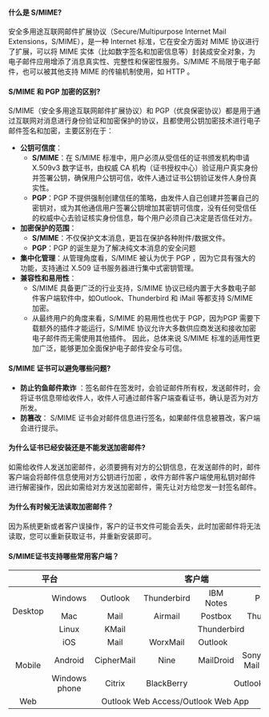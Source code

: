 
#### 什么是 S/MIME?
安全多用途互联网邮件扩展协议（Secure/Multipurpose Internet Mail Extensions，S/MIME），是一种 Internet 标准，它在安全方面对 MIME 协议进行了扩展，可以将 MIME 实体（比如数字签名和加密信息等）封装成安全对象，为电子邮件应用增添了消息真实性、完整性和保密性服务。S/MIME 不局限于电子邮件，也可以被其他支持  MIME 的传输机制使用，如 HTTP 。

#### S/MIME 和 PGP 加密的区别?
  S/MIME（安全多用途互联网邮件扩展协议）和 PGP（优良保密协议）都是用于通过互联网对消息进行身份验证和加密保护的协议，且都使用公钥加密技术进行电子邮件签名和加密，主要区别在于：
- **公钥可信度**：
	- **S/MIME**：在 S/MIME 标准中，用户必须从受信任的证书颁发机构申请 X.509v3 数字证书，由权威 CA 机构（证书授权中心）验证用户真实身份并签署公钥，确保用户公钥可信，收件人通过证书公钥验证发件人身份真实性。
	- **PGP**：PGP 不提供强制创建信任的策略，由发件人自己创建并签署自己的密钥对，或为其他通信用户签署公钥增加其密钥可信度，没有任何受信任的权威中心去验证核实身份信息，每个用户必须自己决定是否信任对方。
- **加密保护的范围**：
	- **S/MIME**：不仅保护文本消息，更旨在保护各种附件/数据文件。
	- **PGP**：PGP 的诞生是为了解决纯文本消息的安全问题
- **集中化管理**：从管理角度看，S/MIME 被认为优于 PGP ，因为它具有强大的功能，支持通过 X.509 证书服务器进行集中式密钥管理。
- **兼容性和易用性**：
	- S/MIME 具备更广泛的行业支持，S/MIME 协议已经内置于大多数电子邮件客户端软件中，如Outlook、Thunderbird 和 iMail 等都支持 S/MIME 加密。
	- 从最终用户的角度来看，S/MIME 的易用性也优于 PGP，因为PGP 需要下载额外的插件才能运行，S/MIME 协议允许大多数供应商发送和接收加密电子邮件而无需使用其他插件。
因此，总体来说 S/MIME 标准的适用性更加广泛，能够更加全面保护电子邮件安全与可信。

#### S/MIME 证书可以避免哪些问题?
- **防止钓鱼邮件欺诈** ：签名邮件在签发时，会验证邮件所有权，发送邮件时，会将证书信息带给收件人，收件人可通过邮件客户端查看证书，确认是否为对方所发。
- **防篡改**：
S/MIME 证书会对邮件信息进行签名，如果邮件信息被篡改，客户端会进行提示。
 
#### 为什么证书已经安装还是不能发送加密邮件?
如需给收件人发送加密邮件，必须要拥有对方的公钥信息，在发送邮件的时，邮件客户端会将邮件信息使用对方公钥进行加密 ，收件方邮件客户端使用私钥对邮件进行解密操作，因此如需给对方发送加密邮件，需先让对方给您发一封签名邮件。

#### 为什么有时候无法读取加密邮件？
因为系统更新或者客户误操作，客户的证书文件可能会丢失，此时加密邮件将无法读取，您可以重新获取证书，并重新安装即可。


#### S/MIME证书支持哪些常用客户端？

<table>
<thead>
  <tr>
    <th colspan="2"  style="text-align:center">平台</th>
    <th colspan="5" style="text-align:center">客户端</th>
  </tr>
</thead>
<tbody>
  <tr>
    <td rowspan="3" style="text-align:center">Desktop</td>
    <td style="text-align:center">Windows</td>
    <td style="text-align:center">Outlook</td>
    <td style="text-align:center">Thunderbird</td>
    <td style="text-align:center">IBM Notes</td>
    <td colspan="2" style="text-align:center">Postbox</td>
  </tr>
  <tr>
    <td style="text-align:center">Mac</td>
    <td style="text-align:center">Mail</td>
    <td style="text-align:center">Airmail</td>
    <td style="text-align:center">Postbox</td>
    <td colspan="2" style="text-align:center">Thunderbird</td>
  </tr>
  <tr>
    <td style="text-align:center">Linux</td>
    <td  style="text-align:center">KMail</td>
    <td colspan="4" style="text-align:center">Thunderbird</td>
  </tr>
  <tr>
    <td rowspan="3" style="text-align:center">Mobile</td>
    <td style="text-align:center">iOS</td>
    <td style="text-align:center">Mail</td>
    <td style="text-align:center">WorxMail</td>
    <td colspan="3">Outlook</td>
  </tr>
  <tr>
    <td style="text-align:center">Android</td>
    <td style="text-align:center">CipherMail</td>
    <td style="text-align:center">Nine</td>
    <td style="text-align:center">MailDroid</td>
    <td style="text-align:center">Sony Mail</td>
    <td style="text-align:center">Outlook</td>
  </tr>
  <tr>
    <td style="text-align:center">Windows phone</td>
    <td style="text-align:center">Citrix</td>
    <td style="text-align:center">BlackBerry</td>
    <td colspan="3" style="text-align:center">Outlook</td>
  </tr>
  <tr>
    <td style="text-align:center">Web</td>
    <td colspan="6" style="text-align:center">Outlook Web Access/Outlook Web App
		</td>
  </tr>
	</tbody>
 </table>

